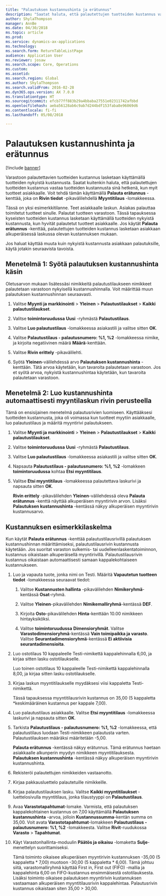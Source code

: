 ```yaml
---
title: "Palautuksen kustannushinta ja erätunnus"
description: "Saatat haluta, että palautettujen tuotteiden kustannus vastaa tuotteiden kustannusta sinä hetkenä, kun myit tuotteet asiakkaalle. Voit tehdä tämän käyttämällä **Palauta erätunnus** -kenttää."
author: ShylaThompson
manager: AnnBe
ms.date: 04/30/2018
ms.topic: article
ms.prod: 
ms.service: dynamics-ax-applications
ms.technology: 
ms.search.form: ReturnTableListPage
audience: Application User
ms.reviewer: josaw
ms.search.scope: Core, Operations
ms.custom: 
ms.assetid: 
ms.search.region: Global
ms.author: ShylaThompson
ms.search.validFrom: 2016-02-28
ms.dyn365.ops.version: AX 7.0.0
ms.translationtype: HT
ms.sourcegitcommit: efcb77ff883b29a4bbaba27551e02311742afbbd
ms.openlocfilehash: aeba56128ab6c9ab7d244bdf153faba8e96069d6
ms.contentlocale: fi-fi
ms.lasthandoff: 05/08/2018

---
```


# <a name="return-cost-price-and-return-lot-id"></a>Palautuksen kustannushinta ja erätunnus        

[!include [banner](../includes/banner.md)]



Varastoon palautettavien tuotteiden kustannus lasketaan käyttämällä tuotteiden nykyistä kustannusta. Saatat kuitenkin haluta, että palautettujen tuotteiden kustannus vastaa tuotteiden kustannusta sinä hetkenä, kun myit tuotteet asiakkaalle. Voit tehdä tämän käyttämällä **Palauta erätunnus** -kenttää, joka on **Rivin tiedot** -pikavälilehdellä **Myyntitilaus** -lomakkeessa.

Tässä on yksi esimerkkitilanne. Teet asiakkaalle laskun. Asiakas palauttaa toimitetut tuotteet sinulle. Palautat tuotteen varastoon. Tässä tapauksessa kyseisten tuotteiden kustannus lasketaan käyttämällä tuotteiden nykyistä kustannusta, kun hyvität palautetut tuotteet asiakkaalle. Jos käytät **Palauta erätunnus** -kenttää, palautettujen tuotteiden kustannus lasketaan asiakkaan alkuperäisessä laskussa olevan kustannuksen mukaan.

Jos haluat käyttää muuta kuin nykyistä kustannusta asiakkaan palautuksille, käytä jotakin seuraavista tavoista.

## <a name="method-1-manually-enter-the-return-cost-price"></a>Menetelmä 1: Syötä palautuksen kustannushinta käsin

Oletusarvon mukaan lisätessäsi nimikkeitä palautustilaukseen nimikkeet palautetaan varastoon nykyisellä kustannushinnalla. Voit määrittää muun palautuksen kustannushinnan seuraavasti.

1.  Valitse **Myynti ja markkinointi** \> **Yleinen** \> **Palautustilaukset** \> **Kaikki palautustilaukset**.

2.  Valitse **toimintoruudussa** **Uusi** -ryhmästä **Palautustilaus**.

3.  Valitse **Luo palautustilaus** -lomakkeessa asiakastili ja valitse sitten **OK**.

4.  Valitse **Palautustilaus - palautusnumero: %1, %2** -lomakkeessa nimike, ja kirjoita negatiivinen määrä **Määrä**-kenttään.

5.  Valitse **Rivin erittely** -pikavälilehti.

6.  Syötä **Yleinen**-välilehdessä arvo **Palautuksen kustannushinta** -kenttään. Tätä arvoa käytetään, kun tavaroita palautetaan varastoon. Jos et syötä arvoa, nykyistä kustannushintaa käytetään, kun tavaroita palautetaan varastoon.

## <a name="method-2-automatically-generate-the-cost-price-based-on-the-customer-invoice-line"></a>Menetelmä 2: Luo kustannushinta automaattisesti myyntilaskun rivin perusteella

Tämä on ensisijainen menetelmä palautusrivien luomiseen. Käyttääksesi tuotteiden kustannusta, joka oli voimassa kun tuotteet myytiin asiakkaalle, luo palautustilaus ja määritä myyntirivi palautukseen.

1.  Valitse **Myynti ja markkinointi** \> **Yleinen** \> **Palautustilaukset** \> **Kaikki palautustilaukset**.

2.  Valitse **toimintoruudussa** **Uusi** -ryhmästä **Palautustilaus**.

3.  Valitse **Luo palautustilaus** -lomakkeessa asiakastili ja valitse sitten **OK**.

4.  Napsauta **Palautustilaus - palautusnumero: %1, %2** -lomakkeen **toimintoruudussa** kohtaa **Etsi myyntitilaus**.

5.  Valitse **Etsi myyntitilaus** -lomakkeessa palautettava laskurivi ja napsauta sitten **OK**.
    
    **Rivin erittely** -pikavälilehden **Yleinen**-välilehdessä oleva **Palauta erätunnus** -kenttä näyttää alkuperäisen myyntirivin arvon. Lisäksi **Palautuksen kustannushinta** -kentässä näkyy alkuperäisen myyntirivin kustannusarvo.

## <a name="cost-calculation-example"></a>Kustannuksen esimerkkilaskelma

Kun käytät **Palauta erätunnus** -kenttää palautustilausrivillä palautuksen kustannushinnan määrittämiseksi, palautustilausrivin kustannusta käytetään. Jos suoritat varaston sulkemis- tai uudelleenlaskentatoiminnon, kustannus oikaistaan alkuperäisellä myyntirivillä. Palautustilausrivin kustannus oikaistaan automaattisesti samaan kappalekohtaiseen kustannukseen.

1.  Luo ja vapauta tuote, jonka nimi on Testi. Määritä **Vapautetun tuotteen tiedot** -lomakkeessa seuraavat tiedot:
    
    1.  Valitse **Kustannusten hallinta** -pikavälilehden **Nimikeryhmä**-kentässä **Osat**-ryhmä.
    
    2.  Valitse **Yleinen**-pikavälilehden **Nimikemalliryhmä**-kentässä **DEF**.
    
    3.  Kirjoita **Osto**-pikavälilehden **Hinta**-kenttään 10.00 nimikkeen hintayksiköksi.
    
    4.  Valitse **toimintoruudussa** **Dimensioryhmät**. Valitse **Varastodimensioryhmä**-kentässä **Vain toimipaikka ja varasto**. Valitse **Seurantadimensioryhmä**-kentässä **Ei aktiivisia seurantadimensioita**.

2.  Luo ostotilaus 10 kappaleelle Testi-nimikettä kappalehinnalla 6,00, ja kirjaa sitten lasku ostotilaukselle.
    
    Luo toinen ostotilaus 10 kappaleelle Testi-nimikettä kappalehinnalla 8,00, ja kirjaa sitten lasku ostotilaukselle.

3.  Kirjaa laskun myyntitilaukselle myydäksesi viisi kappaletta Testi-nimikettä.
    
    Tässä tapauksessa myyntitilausrivin kustannus on 35,00 (5 kappaletta \*keskimääräinen kustannus per kappale 7,00).

4.  Luo palautustilaus asiakkaalle. Valitse **Etsi myyntitilaus** -lomakkeessa laskurivi ja napsauta sitten **OK**.

5.  Tarkista **Palautustilaus - palautusnumero: %1, %2** -lomakkeessa, että palautustilaus luodaan Testi-nimikkeen palautusta varten. Palautustilauksen määräksi määritetään -5,00.
    
    **Palauta erätunnus** -kentässä näkyy erätunnus. Tämä erätunnus haetaan asiakkaalle alkunperin myydyn nimikkeen myyntitilauksesta. **Palautuksen kustannushinta** -kentässä näkyy alkuperäisen myyntirivin kustannushinta.

6.  Rekisteröi palautettujen nimikkeiden vastaanotto.

7.  Kirjaa pakkausluettelo palautetuille nimikkeille.

8.  Kirjaa palautustilauksen lasku. Valitse **Kaikki myyntitilaukset** -luettelosivulla myyntitilaus, jonka tilaustyyppi on **Palautustilaus**.

9.  Avaa **Varastotapahtumat**-lomake. Varmista, että palautuksen kappalekohtainen kustannus on 7,00 käyttämällä **Palautuksen kustannushinta** -arvoa, jolloin **Kustannussumma**-kentän summa on 35,00. Voit avata **Varastotapahtumat**-lomakkeen **Palautustilaus - palautusnumero: %1, %2** -lomakkeesta. Valitse **Rivit**-ruudukossa **Varasto** \> **Tapahtumat**.

10. Käyt Varastonhallinta-moduulin **Päätös ja oikaisu** -lomaketta **Sulje**-menettelyn suorittamiseksi.
    
    Tämä toiminto oikaisee alkuperäisen myyntirivin kustannuksen -35,00 (5 kappaletta \* 7,00) muotoon -30,00 (5 kappaletta \* 6,00). Tämä johtuu siitä, varastomalliryhmä käyttää First in, First out (FIFO) -mallia ja kappalehinta 6,00 on FIFO-kustannus ensimmäisestä ostotilauksesta. Lisäksi toiminto oikaisee palautuksen myyntirivin kustannuksen vastaamaan alkuperäisen myyntitilausrivin kappalehintaa. Palautusrivin kustannus oikaistaan siten 35,00 > 30,00.





